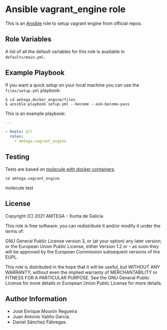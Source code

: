 # Ansible vagrant_engine role

This is an [Ansible](http://www.ansible.com) role to setup vagrant engine from official repos.

## Role Variables

A list of all the default variables for this role is available in `defaults/main.yml`.

## Example Playbook

If you want a quick setup on your local machine you can use the `files/setup.yml` playbook:

```shell
$ cd amtega.docker_engine/files
$ ansible-playbook setup.yml --become --ask-become-pass
```

This is an example playbook:

```yaml
---

- hosts: all
  roles:
    - amtega.vagrant_engine
```

## Testing

Tests are based on [molecule with docker containers](https://molecule.readthedocs.io/en/latest/installation.html).

```shell
cd amtega.vagrant_engine
```

molecule test

## License

Copyright (C) 2021 AMTEGA - Xunta de Galicia

This role is free software: you can redistribute it and/or modify it under the terms of:

GNU General Public License version 3, or (at your option) any later version; or the European Union Public License, either Version 1.2 or – as soon they will be approved by the European Commission ­subsequent versions of the EUPL.

This role is distributed in the hope that it will be useful, but WITHOUT ANY WARRANTY; without even the implied warranty of MERCHANTABILITY or FITNESS FOR A PARTICULAR PURPOSE.  See the GNU General Public License for more details or European Union Public License for more details.

## Author Information

- José Enrique Mourón Regueira
- Juan Antonio Valiño García.
- Daniel Sánchez Fábregas.
